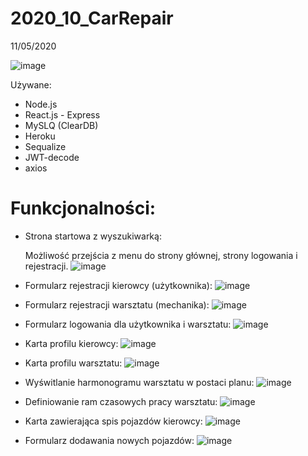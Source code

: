 # 2020_10_CarRepair
11/05/2020

![image](https://user-images.githubusercontent.com/61984561/81583671-f65ce900-93b1-11ea-9850-2d713837ad5e.png)

Używane:
- Node.js
- React.js - Express
- MySLQ (ClearDB)
- Heroku
- Sequalize
- JWT-decode
- axios

# Funkcjonalności:
- Strona startowa z wyszukiwarką:
  
  Możliwość przejścia z menu do strony głównej, strony logowania i rejestracji.
![image](https://user-images.githubusercontent.com/61984561/81584053-83a03d80-93b2-11ea-974f-e64ff564d8b6.png)

- Formularz rejestracji kierowcy (użytkownika):
![image](https://user-images.githubusercontent.com/61984561/81584332-ea255b80-93b2-11ea-99ab-44b13da48fc3.png)

- Formularz rejestracji warsztatu (mechanika):
![image](https://user-images.githubusercontent.com/61984561/81584456-104afb80-93b3-11ea-9bfe-1bcb56adb094.png)

- Formularz logowania dla użytkownika i warsztatu:
![image](https://user-images.githubusercontent.com/61984561/81584614-3ffa0380-93b3-11ea-90fd-791f43de852d.png)

- Karta profilu kierowcy:
![image](https://user-images.githubusercontent.com/61984561/81584801-86e7f900-93b3-11ea-9ce2-6837c1b7ba50.png)

- Karta profilu warsztatu:
![image](https://user-images.githubusercontent.com/61984561/81585304-4177fb80-93b4-11ea-8797-a05c5dbad5ed.png)

- Wyświtlanie harmonogramu warsztatu w postaci planu:
![image](https://user-images.githubusercontent.com/61984561/82817836-fc68c480-9e9d-11ea-9b7d-9f7bee11b31a.png)

- Definiowanie ram czasowych pracy warsztatu:
![image](https://user-images.githubusercontent.com/61984561/82818022-523d6c80-9e9e-11ea-84b0-5372f6c3ed8f.png)

- Karta zawierająca spis pojazdów kierowcy:
![image](https://user-images.githubusercontent.com/61984561/82818214-aa746e80-9e9e-11ea-849a-1bbbc9e974c5.png)

- Formularz dodawania nowych pojazdów:
![image](https://user-images.githubusercontent.com/61984561/82818276-c4ae4c80-9e9e-11ea-9fb4-37734c54106a.png)

